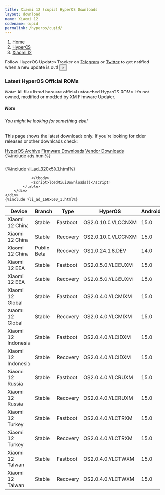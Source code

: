 ```yaml
---
title: Xiaomi 12 (cupid) HyperOS Downloads
layout: download
name: Xiaomi 12
codename: cupid
permalink: /hyperos/cupid/
---
```

<nav aria-label="breadcrumb">
    <ol class="breadcrumb">
        <li class="breadcrumb-item"><a href="/">Home</a></li>
        <li class="breadcrumb-item"><a href="/hyperos/">HyperOS</a></li>
        <li class="breadcrumb-item active" aria-current="page"><a href="/hyperos/cupid/">Xiaomi 12</a></li>
    </ol>
</nav>
<div class="alert alert-primary alert-dismissible fade show" role="alert">
    Follow HyperOS Updates Tracker on <a href="https://t.me/MIUIUpdatesTracker" class="alert-link">Telegram</a>
     or <a href="https://twitter.com/MiFwUpdater" class="alert-link">Twitter</a> to get notified when a new update is out!
    <button type="button" class="close" data-dismiss="alert" aria-label="Close">
        <span aria-hidden="true">&times;</span>
    </button>
</div>

### Latest HyperOS Official ROMs
*Note*: All files listed here are official untouched HyperOS ROMs. It's not owned, modified or modded by XM Firmware Updater.
<div class="card">
  <div class="card-body">
    <h5 class="card-title">Note</h5>
    <h6 class="card-subtitle mb-2 text-muted">You might be looking for something else!</h6>
    <p class="card-text">This page shows the latest downloads only.
     If you're looking for older releases or other downloads check:</p>
    <a href="/archive/hyperos/cupid/" class="card-link">HyperOS Archive</a>
    <a href="/firmware/cupid/" class="card-link">Firmware Downloads</a>
    <a href="/vendor/cupid/" class="card-link">Vendor Downloads</a>
  </div>
</div>
{%include ads.html%}
<div class="row justify-content-center">
    <div class="col-10">
        <div class="table-responsive-md" style="margin-top: 25px;">
            {%include vli_ad_320x50_1.html%}
            <table id="miui" class="display dt-responsive nowrap compact table table-striped table-hover table-sm">
                <thead class="thead-dark">
                    <tr>
                        <th data-ref="device">Device</th>
                        <th data-ref="branch">Branch</th>
                        <th data-ref="type">Type</th>
                        <th data-ref="miui">HyperOS</th>
                        <th data-ref="android">Android</th>
                        <th data-ref="size">Size</th>
                        <th data-ref="size">Date</th>
                        <th data-ref="link">Link</th>
                    </tr>
                </thead>
                <tbody>
                <tr><td>Xiaomi 12 China</td><td>Stable</td><td>Fastboot</td><td>OS2.0.10.0.VLCCNXM</td><td>15.0</td><td>7.5 GB</td><td>2025-05-20</td><td><a href="/hyperos/cupid/stable/OS2.0.10.0.VLCCNXM/">Download</a></td></tr>
<tr><td>Xiaomi 12 China</td><td>Stable</td><td>Recovery</td><td>OS2.0.10.0.VLCCNXM</td><td>15.0</td><td>6.1 GB</td><td>2025-06-04</td><td><a href="/hyperos/cupid/stable/OS2.0.10.0.VLCCNXM/">Download</a></td></tr>
<tr><td>Xiaomi 12 China</td><td>Public Beta</td><td>Recovery</td><td>OS1.0.24.1.8.DEV</td><td>14.0</td><td>5.7 GB</td><td>2024-01-12</td><td><a href="/hyperos/cupid/public beta/OS1.0.24.1.8.DEV/">Download</a></td></tr>
<tr><td>Xiaomi 12 EEA</td><td>Stable</td><td>Fastboot</td><td>OS2.0.5.0.VLCEUXM</td><td>15.0</td><td>6.6 GB</td><td>2025-05-19</td><td><a href="/hyperos/cupid/stable/OS2.0.5.0.VLCEUXM/">Download</a></td></tr>
<tr><td>Xiaomi 12 EEA</td><td>Stable</td><td>Recovery</td><td>OS2.0.5.0.VLCEUXM</td><td>15.0</td><td>5.6 GB</td><td>2025-05-29</td><td><a href="/hyperos/cupid/stable/OS2.0.5.0.VLCEUXM/">Download</a></td></tr>
<tr><td>Xiaomi 12 Global</td><td>Stable</td><td>Fastboot</td><td>OS2.0.4.0.VLCMIXM</td><td>15.0</td><td>6.6 GB</td><td>2025-05-20</td><td><a href="/hyperos/cupid/stable/OS2.0.4.0.VLCMIXM/">Download</a></td></tr>
<tr><td>Xiaomi 12 Global</td><td>Stable</td><td>Recovery</td><td>OS2.0.4.0.VLCMIXM</td><td>15.0</td><td>5.5 GB</td><td>2025-06-04</td><td><a href="/hyperos/cupid/stable/OS2.0.4.0.VLCMIXM/">Download</a></td></tr>
<tr><td>Xiaomi 12 Indonesia</td><td>Stable</td><td>Fastboot</td><td>OS2.0.4.0.VLCIDXM</td><td>15.0</td><td>6.5 GB</td><td>2025-05-20</td><td><a href="/hyperos/cupid/stable/OS2.0.4.0.VLCIDXM/">Download</a></td></tr>
<tr><td>Xiaomi 12 Indonesia</td><td>Stable</td><td>Recovery</td><td>OS2.0.4.0.VLCIDXM</td><td>15.0</td><td>5.4 GB</td><td>2025-06-04</td><td><a href="/hyperos/cupid/stable/OS2.0.4.0.VLCIDXM/">Download</a></td></tr>
<tr><td>Xiaomi 12 Russia</td><td>Stable</td><td>Fastboot</td><td>OS2.0.4.0.VLCRUXM</td><td>15.0</td><td>6.4 GB</td><td>2025-05-20</td><td><a href="/hyperos/cupid/stable/OS2.0.4.0.VLCRUXM/">Download</a></td></tr>
<tr><td>Xiaomi 12 Russia</td><td>Stable</td><td>Recovery</td><td>OS2.0.4.0.VLCRUXM</td><td>15.0</td><td>5.4 GB</td><td>2025-06-04</td><td><a href="/hyperos/cupid/stable/OS2.0.4.0.VLCRUXM/">Download</a></td></tr>
<tr><td>Xiaomi 12 Turkey</td><td>Stable</td><td>Fastboot</td><td>OS2.0.4.0.VLCTRXM</td><td>15.0</td><td>6.3 GB</td><td>2025-05-20</td><td><a href="/hyperos/cupid/stable/OS2.0.4.0.VLCTRXM/">Download</a></td></tr>
<tr><td>Xiaomi 12 Turkey</td><td>Stable</td><td>Recovery</td><td>OS2.0.4.0.VLCTRXM</td><td>15.0</td><td>5.5 GB</td><td>2025-06-04</td><td><a href="/hyperos/cupid/stable/OS2.0.4.0.VLCTRXM/">Download</a></td></tr>
<tr><td>Xiaomi 12 Taiwan</td><td>Stable</td><td>Fastboot</td><td>OS2.0.4.0.VLCTWXM</td><td>15.0</td><td>6.0 GB</td><td>2025-05-20</td><td><a href="/hyperos/cupid/stable/OS2.0.4.0.VLCTWXM/">Download</a></td></tr>
<tr><td>Xiaomi 12 Taiwan</td><td>Stable</td><td>Recovery</td><td>OS2.0.4.0.VLCTWXM</td><td>15.0</td><td>5.3 GB</td><td>2025-06-04</td><td><a href="/hyperos/cupid/stable/OS2.0.4.0.VLCTWXM/">Download</a></td></tr>

                </tbody>
                <script>loadMiuiDownloads()</script>
            </table>
        </div>
    </div>
    {%include vli_ad_160x600_1.html%}
</div>
